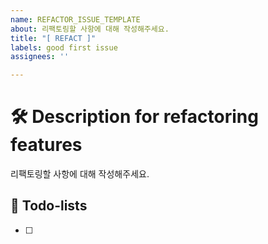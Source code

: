 ```yaml
---
name: REFACTOR_ISSUE_TEMPLATE
about: 리팩토링할 사항에 대해 작성해주세요.
title: "[ REFACT ]"
labels: good first issue
assignees: ''

---
```


# 🛠️ Description for refactoring features
리팩토링할 사항에 대해 작성해주세요.

## 📝 Todo-lists
- [ ]
